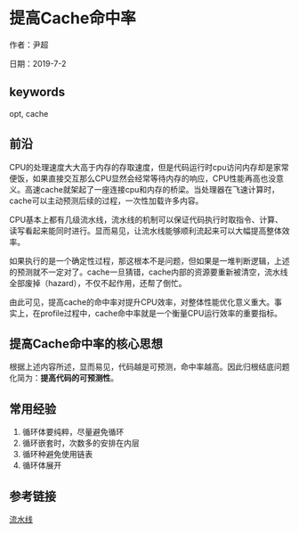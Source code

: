 # 提高Cache命中率

作者：尹超

日期：2019-7-2

## keywords

opt,  cache

## 前沿

​	CPU的处理速度大大高于内存的存取速度，但是代码运行时cpu访问内存却是家常便饭，如果直接交互那么CPU显然会经常等待内存的响应，CPU性能再高也没意义。高速cache就架起了一座连接cpu和内存的桥梁。当处理器在飞速计算时，cache可以主动预测后续的过程，一次性加载许多内容。

​	CPU基本上都有几级流水线，流水线的机制可以保证代码执行时取指令、计算、读写看起来能同时进行。显而易见，让流水线能够顺利流起来可以大幅提高整体效率。

​	如果执行的是一个确定性过程，那这根本不是问题，但如果是一堆判断逻辑，上述的预测就不一定对了。cache一旦猜错，cache内部的资源要重新被清空，流水线全部废掉（hazard），不仅不起作用，还帮了倒忙。

​	由此可见，提高cache的命中率对提升CPU效率，对整体性能优化意义重大。事实上，在profile过程中，cache命中率就是一个衡量CPU运行效率的重要指标。

## 提高Cache命中率的核心思想

​	根据上述内容所述，显而易见，代码越是可预测，命中率越高。因此归根结底问题化简为：**提高代码的可预测性**。

## 常用经验

1. 循环体要纯粹，尽量避免循环
2. 循环嵌套时，次数多的安排在内层
3. 循环种避免使用链表
4. 循环体展开

## 参考链接

[流水线](http://blog.sina.com.cn/s/blog_488c30d301013kuf.html)

